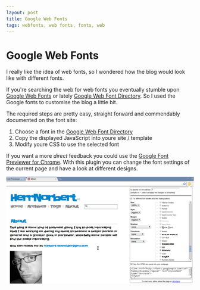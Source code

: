 ```yaml
---
layout: post
title: Google Web Fonts
tags: webfonts, web fonts, fonts, web
---
```


# Google Web Fonts

I really like the idea of web fonts, so I wondered how the blog
would look like with different fonts.

If you're searching the web for web fonts you eventually stumble upon [Google
Web Fonts](http://www.google.com/webfonts) or lately [Google Web Font
Directory](http://www.google.com/webfonts/v2). So I used the Google
fonts to customise the blog a little bit.

The required steps are pretty easy, straight forward and commendably
documented on the font site:

1.   Choose a font in the [Google Web Font Directory](http://www.google.com/webfonts/v2)
2.   Copy the displayed JavaScript into youre site / template
3.   Modify youre CSS to use the selected font

If you want a more _direct_ feedback you could use the [Google Font
Previewer for
Chrome](https://chrome.google.com/webstore/detail/engndlnldodigdjamndkplafgmkkencc). 
With this plugin you can change the font settings of the current page
and have a look at different designs.

![Google Font Previewer](/images/fontchooser.png)


